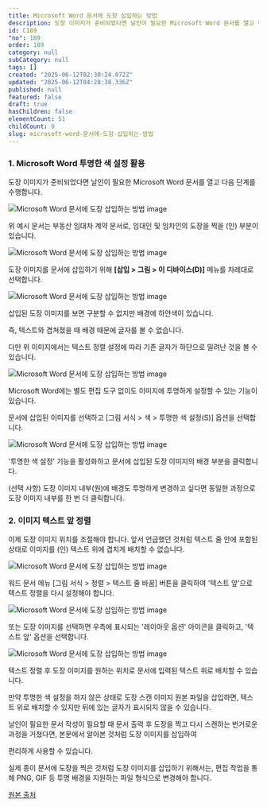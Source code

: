 ```yaml
---
title: Microsoft Word 문서에 도장 삽입하는 방법
description: 도장 이미지가 준비되었다면 날인이 필요한 Microsoft Word 문서를 열고 다음 단계를 수행합니다. 위 예시 문서는 부동산 임대차 계약 문서로, 임대인 및 임차인의 도장을 찍을 (인) 부분이 있습니다.
id: C189
"no": 189
order: 189
category: null
subCategory: null
tags: []
created: "2025-06-12T02:30:24.072Z"
updated: "2025-06-12T04:28:38.336Z"
published: null
featured: false
draft: true
hasChildren: false
elementCount: 51
childCount: 0
slug: microsoft-word-문서에-도장-삽입하는-방법
---
```


### 1. Microsoft Word 투명한 색 설정 활용



도장 이미지가 준비되었다면 날인이 필요한 Microsoft Word 문서를 열고 다음 단계를 수행합니다.

![Microsoft Word 문서에 도장 삽입하는 방법 image](https://image.lemoncloud.io/1c655770-b88f-4a30-a423-d82cbd9b85b4)

위 예시 문서는 부동산 임대차 계약 문서로, 임대인 및 임차인의 도장을 찍을 (인) 부분이 있습니다.



![Microsoft Word 문서에 도장 삽입하는 방법 image](https://image.lemoncloud.io/a2638d05-fc0e-4be7-bd1e-b591b30f16d7)

도장 이미지를 문서에 삽입하기 위해 **[삽입 > 그림 > 이 디바이스(D)]** 메뉴를 차례대로 선택합니다.



![Microsoft Word 문서에 도장 삽입하는 방법 image](https://image.lemoncloud.io/89fe270e-c084-4b75-92e0-e263b4be5a8b)

삽입된 도장 이미지를 보면 구분할 수 없지만 배경에 하얀색이 있습니다.

즉, 텍스트와 겹쳐졌을 때 배경 때문에 글자를 볼 수 없습니다.

다만 위 이미지에서는 텍스트 정렬 설정에 따라 기존 글자가 하단으로 밀려난 것을 볼 수 있습니다.



![Microsoft Word 문서에 도장 삽입하는 방법 image](https://image.lemoncloud.io/c396917b-e6d9-42ad-ac62-53d8a5828c18)

Microsoft Word에는 별도 편집 도구 없이도 이미지에 투명하게 설정할 수 있는 기능이 있습니다.

문서에 삽입된 이미지를 선택하고 [그림 서식 > 색 > 투명한 색 설정(S)] 옵션을 선택합니다.



![Microsoft Word 문서에 도장 삽입하는 방법 image](https://image.lemoncloud.io/7cbfe1d7-b5e3-4805-89d5-44a32a0303e5)

'투명한 색 설정' 기능을 활성화하고 문서에 삽입된 도장 이미지의 배경 부분을 클릭합니다.

(선택 사항) 도장 이미지 내부(원)에 배경도 투명하게 변경하고 싶다면 동일한 과정으로 도장 이미지 내부를 한 번 더 클릭합니다.



### 2. 이미지 텍스트 앞 정렬



이제 도장 이미지 위치를 조절해야 합니다. 앞서 언급했던 것처럼 텍스트 줄 안에 포함된 상태로 이미지를 (인) 텍스트 위에 겹치게 배치할 수 없습니다.

![Microsoft Word 문서에 도장 삽입하는 방법 image](https://image.lemoncloud.io/0a2d7ffa-806f-44b2-81cf-df39223ba4cc)

워드 문서 메뉴 [그림 서식 > 정렬 > 텍스트 줄 바꿈] 버튼을 클릭하여 '텍스트 앞'으로 텍스트 정렬을 다시 설정해야 합니다.



![Microsoft Word 문서에 도장 삽입하는 방법 image](https://image.lemoncloud.io/919deaa5-68bd-4fe7-8170-6d1b2f929c0c)

또는 도장 이미지를 선택하면 우측에 표시되는 '레이아웃 옵션' 아이콘을 클릭하고, '텍스트 앞' 옵션을 선택합니다.



![Microsoft Word 문서에 도장 삽입하는 방법 image](https://image.lemoncloud.io/d9d62198-6043-4bc2-b3a9-daa67ebadaf0)

텍스트 정렬 후 도장 이미지를 원하는 위치로 문서에 입력된 텍스트 위로 배치할 수 있습니다.

만약 투명한 색 설정을 하지 않은 상태로 도장 스캔 이미지 원본 파일을 삽입하면, 텍스트 위로 배치할 수 있지만 뒤에 있는 글자가 표시되지 않을 수 있습니다.



날인이 필요한 문서 작성이 필요할 때 문서 출력 후 도장을 찍고 다시 스캔하는 번거로운 과정을 거쳤다면, 본문에서 알아본 것처럼 도장 이미지를 삽입하여 

편리하게 사용할 수 있습니다.

실제 종이 문서에 도장을 찍은 것처럼 도장 이미지를 삽입하기 위해서는, 편집 작업을 통해 PNG, GIF 등 투명 배경을 지원하는 파일 형식으로 변경해야 합니다.





[원본 출처](https://geekorea.com/how-to-insert-stamp-image-word)
